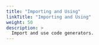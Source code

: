```yaml
---
title: "Importing and Using"
linkTitle: "Importing and Using"
weight: 50
description: >
  Import and use code generators.
---
```




